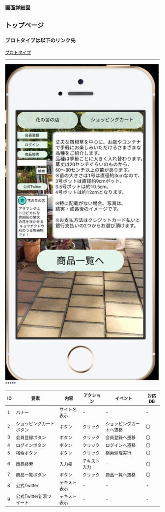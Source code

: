 ### 画面詳細図
## トップページ
### プロトタイプは以下のリンク先
[プロトタイプ](https://www.figma.com/file/VJI5tFHuxtvea72OrQdPMq/Untitled?node-id=4%3A2)
*****
<img src=../img/トップページ.PNG width="500">
*****

| ID | 要素 | 内容 | アクション | イベント | 対応DB |
|----|------|-------|----------|----------|--------|
|1   |バナー|サイト名表示|-        |-       |-     |  
|2   |ショッピングカートボタン|ボタン|クリック|ショッピングカートへ遷移|〇|  
|3   |会員登録ボタン|ボタン|クリック|会員登録へ遷移|〇      |
|4   |ログインボタン|ボタン|クリック|ログインへ遷移|〇      |
|5   |検索ボタン|ボタン|クリック|検索処理実行| 〇     |
|6   |商品検索|入力欄|テキスト入力|-|〇     |  
|7   |商品一覧ボタン|ボタン|クリック|商品一覧へ遷移|〇       |
|8   |公式Twitter|テキスト表示|-        |-       |-     |  
|9   |公式Twitter新着ツイート|テキスト表示|-        |-       |-     |  
